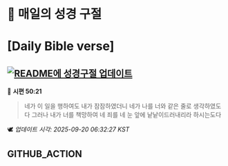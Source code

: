 # 🙏 매일의 성경 구절
# [Daily Bible verse]
## [![README에 성경구절 업데이트](https://github.com/DONGSUKA/first_test/actions/workflows/update-readme-bible.yml/badge.svg)](https://github.com/DONGSUKA/first_test/actions/workflows/update-readme-bible.yml)
<!-- START_BIBLE_VERSE -->
📖 **시편 50:21**
> 네가 이 일을 행하여도 내가 잠잠하였더니 네가 나를 너와 같은 줄로 생각하였도다 그러나 내가 너를 책망하여 네 죄를 네 눈 앞에 낱낱이드러내리라 하시는도다

🕊️ _업데이트 시각: 2025-09-20 06:32:27 KST_
  <!-- END_BIBLE_VERSE -->
## GITHUB_ACTION
